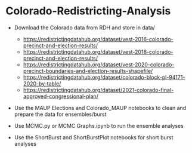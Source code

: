 # Colorado-Redistricting-Analysis

- Download the Colorado data from RDH and store in data/
    - https://redistrictingdatahub.org/dataset/vest-2016-colorado-precinct-and-election-results/
    - https://redistrictingdatahub.org/dataset/vest-2018-colorado-precinct-and-election-results/
    - https://redistrictingdatahub.org/dataset/vest-2020-colorado-precinct-boundaries-and-election-results-shapefile/
    - https://redistrictingdatahub.org/dataset/colorado-block-pl-94171-2020-by-table/
    - https://redistrictingdatahub.org/dataset/2021-colorado-final-approved-congressional-plan/
    
- Use the MAUP Elections and Colorado_MAUP notebooks to clean and prepare the data for ensembles/burst

- Use MCMC.py or MCMC Graphs.ipynb to run the ensemble analyses

- Use the ShortBurst and ShortBurstPlot notebooks for short burst analyses 
